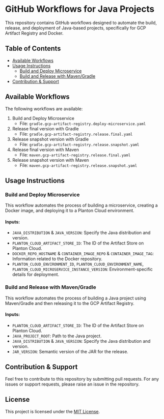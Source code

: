 # GitHub Workflows for Java Projects

This repository contains GitHub workflows designed to automate the build, release, and deployment of Java-based projects, specifically for GCP Artifact Registry and Docker.

## Table of Contents

- [Available Workflows](#available-workflows)
- [Usage Instructions](#usage-instructions)
    - [Build and Deploy Microservice](#build-and-deploy-microservice)
    - [Build and Release with Maven/Gradle](#build-and-release-with-mavengradle)
- [Contribution & Support](#contribution--support)
  
## Available Workflows

The following workflows are available:

1. Build and Deploy Microservice
   - File: `gradle.gcp-artifact-registry.deploy-microservice.yaml`
2. Release final version with Gradle
   - File: `gradle.gcp-artifact-registry.release.final.yaml`
3. Release snapshot version with Gradle
   - File: `gradle.gcp-artifact-registry.release.snapshot.yaml`
4. Release final version with Maven
   - File: `maven.gcp-artifact-registry.release.final.yaml`
5. Release snapshot version with Maven
   - File: `maven.gcp-artifact-registry.release.snapshot.yaml`

## Usage Instructions

### Build and Deploy Microservice

This workflow automates the process of building a microservice, creating a Docker image, and deploying it to a Planton Cloud environment.

#### Inputs:

- `JAVA_DISTRIBUTION` & `JAVA_VERSION`: Specify the Java distribution and version.
- `PLANTON_CLOUD_ARTIFACT_STORE_ID`: The ID of the Artifact Store on Planton Cloud.
- `DOCKER_REPO_HOSTNAME` & `CONTAINER_IMAGE_REPO` & `CONTAINER_IMAGE_TAG`: Information related to the Docker repository.
- `PLANTON_CLOUD_ENVIRONMENT_ID`, `PLANTON_CLOUD_ENVIRONMENT_NAME`, `PLANTON_CLOUD_MICROSERVICE_INSTANCE_VERSION`: Environment-specific details for deployment.

### Build and Release with Maven/Gradle

This workflow automates the process of building a Java project using Maven/Gradle and then releasing it to the GCP Artifact Registry.

#### Inputs:

- `PLANTON_CLOUD_ARTIFACT_STORE_ID`: The ID of the Artifact Store on Planton Cloud.
- `JAVA_PROJECT_ROOT`: Path to the Java project.
- `JAVA_DISTRIBUTION` & `JAVA_VERSION`: Specify the Java distribution and version.
- `JAR_VERSION`: Semantic version of the JAR for the release.

## Contribution & Support

Feel free to contribute to this repository by submitting pull requests. For any issues or support requests, please raise an issue in the repository.

## License

This project is licensed under the [MIT License](LICENSE).
